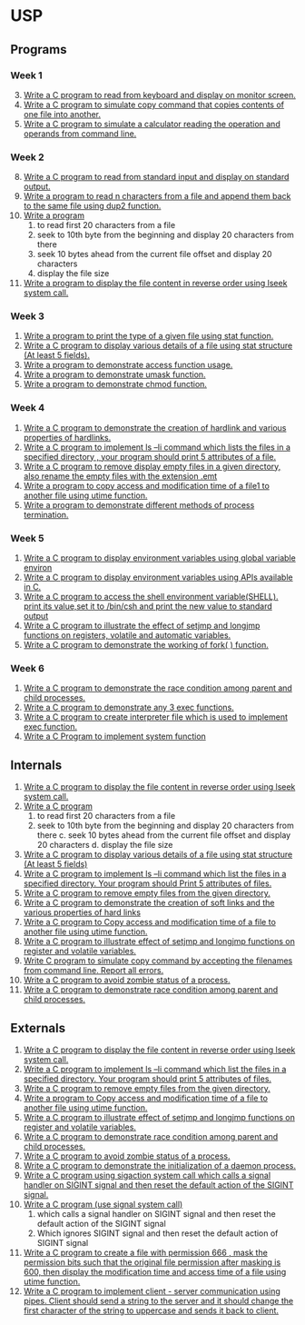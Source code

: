 # USP

## Programs

### Week 1
3. [Write a C program to read from keyboard and display on monitor screen.](Programs/Week&#32;1/Q3.c)
4. [Write a C program to simulate copy command that copies contents of one file into another.](Programs/Week&#32;1/Q4.c)
5. [Write a C program to simulate a calculator reading the operation and operands from command line.](Programs/Week&#32;1/Q5.c)

### Week 2
8. [Write a C program to read from standard input and display on standard output.](Programs/Week&#32;2/Q8.c)
9. [Write a program to read n characters from a file and append them back to the same file using dup2 function.](Programs/Week&#32;2/Q9.c)
10. [Write a program](Programs/Week&#32;2/Q10.c)
    1. to read first 20 characters from a file
    2. seek to 10th byte from the beginning and display 20 characters from there
    3. seek 10 bytes ahead from the current file offset and display 20 characters 
    4. display the file size
11. [Write a program to display the file content in reverse order using lseek system call.](Programs/Week&#32;2/Q11.c)

### Week 3
1. [Write a program to print the type of a given file using stat function.](Programs/Week&#32;3/Q1.c)
2. [Write a C program to display various details of a file using stat structure (At least 5 fields).](Programs/Week&#32;3/Q2.c)
3. [Write a program to demonstrate access function usage.](Programs/Week&#32;3/Q3.c)
4. [Write a program to demonstrate umask function.](Programs/Week&#32;3/Q4.c)
5. [Write a program to demonstrate chmod function.](Programs/Week&#32;3/Q5.c)

### Week 4
1. [Write a C program to demonstrate the creation of hardlink and various properties of hardlinks.](Programs/Week&#32;4/Q1.c)
2. [Write a C program to implement ls –li command which lists the files in a specified directory , your program should print 5 attributes of a file.](Programs/Week&#32;4/Q2.c)
3. [Write a C program to remove display empty files in a given directory, also rename the empty files with the extension .emt](Programs/Week&#32;4/Q3.c)
4. [Write a program to copy access and modification time of a file1 to another file using utime function.](Programs/Week&#32;4/Q4.c)
5. [Write a program to demonstrate different methods of process termination.](Programs/Week&#32;4/Q5.c)

### Week 5
1. [Write a C program to display environment variables using global variable environ](Programs/Week&#32;5/Q1.c)
2. [Write a C program to display environment variables using APIs available in C.](Programs/Week&#32;5/Q2.c)
3. [Write a C program to access the shell environment variable(SHELL). print its value,set it to /bin/csh and print the new value to standard output](Programs/Week&#32;5/Q3.c)
4. [Write a C program to illustrate the effect of setjmp and longjmp functions on registers, volatile and automatic variables.](Programs/Week&#32;5/Q4.c)
5. [Write a C program to demonstrate the working of fork( ) function.](Programs/Week&#32;5/Q5.c)

### Week 6
1. [Write a C program to demonstrate the race condition among parent and child processes.](Programs/Week&#32;6/Q1.c)
2. [Write a C program to demonstrate any 3 exec functions.](Programs/Week&#32;6/Q2.c)
3. [Write a C program to create interpreter file which is used to implement exec function.](Programs/Week&#32;6/Q3.c)
4. [Write a C Program to implement system function](Programs/Week&#32;6/Q4.c)

## Internals
1. [Write a C program to display the file content in reverse order using lseek system call.](Lab&#32;Internals/Q1.c)
2. [Write a C program](Lab&#32;Internals/Q2.c)
    1. to read first 20 characters from a file
    2. seek to 10th byte from the beginning and display 20 characters from there c. seek 10 bytes ahead from the current file offset and display 20 characters d. display the file size
3. [Write a C program to display various details of a file using stat structure (At least 5 fields)](Lab&#32;Internals/Q3.c)
4. [Write a C program to implement ls –li command which list the files in a specified directory. Your program should Print 5 attributes of files.](Lab&#32;Internals/Q4.c)
5. [Write a C program to remove empty files from the given directory.](Lab&#32;Internals/Q5.c)
6. [Write a C program to demonstrate the creation of soft links and the various properties of hard links](Lab&#32;Internals/Q6.c)
7. [Write a C program to Copy access and modification time of a file to another file using utime function.](Lab&#32;Internals/Q7.c)
8. [Write a C program to illustrate effect of setjmp and longjmp functions on register and volatile variables.](Lab&#32;Internals/Q8.c)
9. [Write C program to simulate copy command by accepting the filenames from command line. Report all errors.](Lab&#32;Internals/Q9.c)
10. [Write a C program to avoid zombie status of a process.](Lab&#32;Internals/Q10.c)
11. [Write a C program to demonstrate race condition among parent and child processes.](Lab&#32;Internals/Q11.c)

## Externals
1. [Write a C program to display the file content in reverse order using lseek system call.](Lab&#32;Externals/1.c)
2. [Write a C program to implement ls –li command which list the files in a specified directory. Your program should print 5 attributes of files.](Lab&#32;Externals/2.c)
3. [Write a C program to remove empty files from the given directory.](Lab&#32;Externals/3.c)
4. [Write a program to Copy access and modification time of a file to another file using utime function.](Lab&#32;Externals/4.c)
5. [Write a C program to illustrate effect of setjmp and longjmp functions on register and volatile variables.](Lab&#32;Externals/5.c)
6. [Write a C program to demonstrate race condition among parent and child processes.](Lab&#32;Externals/6.c)
7. [Write a C program to avoid zombie status of a process.](Lab&#32;Externals/7.c)
8. [Write a C program to demonstrate the initialization of a daemon process.](Lab&#32;Externals/8.c)
9. [Write a C program using sigaction system call which calls a signal handler on SIGINT signal and then reset the default action of the SIGINT signal.](Lab&#32;Externals/9.c)
10. [Write a C program (use signal system call)](Lab&#32;Externals/10.c)
    1. which calls a signal handler on SIGINT signal and then reset the default action of the SIGINT signal
    2. Which ignores SIGINT signal and then reset the default action of SIGINT signal
11. [Write a C program to create a file with permission 666 , mask the permission bits such that the original file permission after masking is 600, then display the modification time and access time of a file using utime function.](Lab&#32;Externals/11.c)
12. [Write a C program to implement client - server communication using pipes. Client should send a string to the server and it should change the first character of the string to uppercase and sends it back to client.](Lab&#32;Externals/Q12)